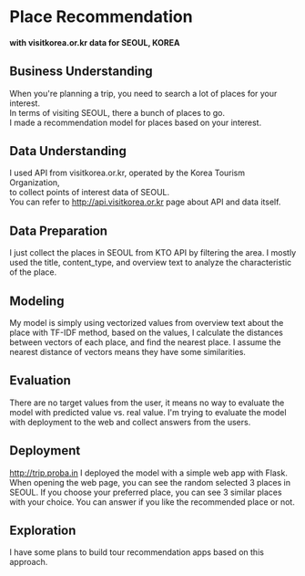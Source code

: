 # Place Recommendation
#### with visitkorea.or.kr data for SEOUL, KOREA

## Business Understanding

When you're planning a trip, you need to search a lot of places for your interest.   
In terms of visiting SEOUL, there a bunch of places to go.   
I made a recommendation model for places based on your interest.   

## Data Understanding

I used API from visitkorea.or.kr, operated by the Korea Tourism Organization,   
to collect points of interest data of SEOUL.   
You can refer to http://api.visitkorea.or.kr page about API and data itself.

## Data Preparation

I just collect the places in SEOUL from KTO API by filtering the area.
I mostly used the title, content_type, and overview text to analyze the characteristic of the place.

## Modeling

My model is simply using vectorized values from overview text about the place with TF-IDF method, based on the values, I calculate the distances between vectors of each place, and find the nearest place. I assume the nearest distance of vectors means they have some similarities.

## Evaluation

There are no target values from the user, it means no way to evaluate the model with predicted value vs. real value. I'm trying to evaluate the model with deployment to the web and collect answers from the users.

## Deployment

http://trip.proba.in
I deployed the model with a simple web app with Flask.
When opening the web page,  you can see the random selected 3 places in SEOUL. If you choose your preferred place, you can see 3 similar places with your choice. You can answer if you like the recommended place or not.

## Exploration

I have some plans to build tour recommendation apps based on this approach. 
